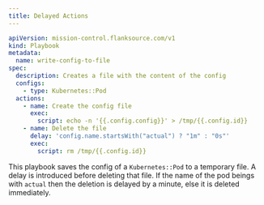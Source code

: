 ```yaml
---
title: Delayed Actions
---
```


```yaml title="delay-deletion.yaml"
apiVersion: mission-control.flanksource.com/v1
kind: Playbook
metadata:
  name: write-config-to-file
spec:
  description: Creates a file with the content of the config
  configs:
    - type: Kubernetes::Pod
  actions:
    - name: Create the config file
      exec:
        script: echo -n '{{.config.config}}' > /tmp/{{.config.id}}
    - name: Delete the file
      delay: 'config.name.startsWith("actual") ? "1m" : "0s"'
      exec:
        script: rm /tmp/{{.config.id}}
```

This playbook saves the config of a `Kubernetes::Pod` to a temporary file. A delay is introduced before deleting that file. If the name of the pod beings with
`actual` then the deletion is delayed by a minute, else it is deleted immediately.
